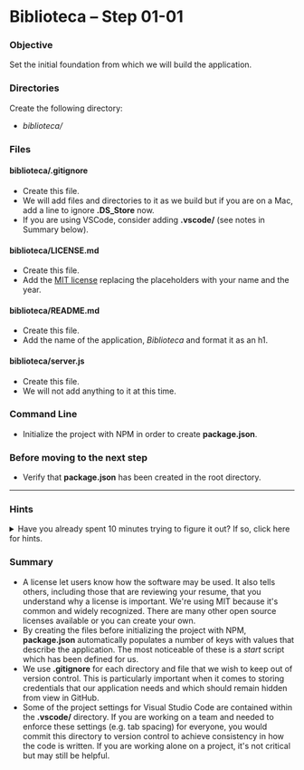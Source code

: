 # Biblioteca – Step 01-01

### Objective
Set the initial foundation from which we will build the application.

### Directories
Create the following directory:
* _biblioteca/_

### Files
#### biblioteca/.gitignore
* Create this file.
* We will add files and directories to it as we build but if you are on a Mac, add a line to ignore **.DS_Store** now.
* If you are using VSCode, consider adding **.vscode/** (see notes in Summary below).

#### biblioteca/LICENSE.md
* Create this file.
* Add the [MIT license](https://opensource.org/licenses/MIT) replacing the placeholders with your name and the year.

#### biblioteca/README.md
* Create this file.
* Add the name of the application, _Biblioteca_ and format it as an h1.

#### biblioteca/server.js
* Create this file.
* We will not add anything to it at this time.

### Command Line
* Initialize the project with NPM in order to create **package.json**.

### Before moving to the next step
* Verify that **package.json** has been created in the root directory.

___

### Hints
<details>
  <summary>Have you already spent 10 minutes trying to figure it out? If so, click here for hints.</summary>
    
* `cd <path/to/directory>`
* `mkdir <someDirectoryName>`
* `npm init -y`
* `touch <someFileNameWithExtension>`
</details>


### Summary
* A license let users know how the software may be used. It also tells others, including those that are reviewing your resume, that you understand why a license is important. We're using MIT because it's common and widely recognized. There are many other open source licenses available or you can create your own.
* By creating the files before initializing the project with NPM, **package.json** automatically populates a number of keys with values that describe the application. The most noticeable of these is a _start_ script which has been defined for us.
* We use **.gitignore** for each directory and file that we wish to keep out of version control. This is particularly important when it comes to storing credentials that our application needs and which should remain hidden from view in GitHub.
* Some of the project settings for Visual Studio Code are contained within the **.vscode/** directory. If you are working on a team and needed to enforce these settings (e.g. tab spacing) for everyone, you would commit this directory to version control to achieve consistency in how the code is written. If you are working alone on a project, it's not critical but may still be helpful.
